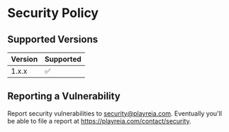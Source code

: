 # Security Policy

## Supported Versions

| Version | Supported          |
| ------- | ------------------ |
| 1.x.x   | :white_check_mark: |

## Reporting a Vulnerability

Report security vulnerabilities to security@playreia.com. Eventually you'll be able to file a report at https://playreia.com/contact/security.
